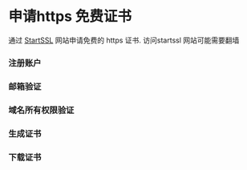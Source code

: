 
申请https 免费证书
==================

通过 [StartSSL](https://www.startssl.com/) 网站申请免费的 https 证书.
访问startssl 网站可能需要翻墙

### 注册账户
### 邮箱验证
### 域名所有权限验证
### 生成证书
### 下载证书


